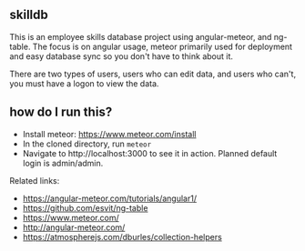 ## skilldb
This is an employee skills database project using angular-meteor, and ng-table. The focus is on angular usage, meteor primarily used for deployment and easy database sync so you don't have to think about it.

There are two types of users, users who can edit data, and users who can't, you must have a logon to view the data.

## how do I run this?
- Install meteor: https://www.meteor.com/install
- In the cloned directory, run `meteor`
- Navigate to http://localhost:3000 to see it in action. Planned default login is admin/admin.


Related links:
- https://angular-meteor.com/tutorials/angular1/
- https://github.com/esvit/ng-table
- https://www.meteor.com/
- http://angular-meteor.com/
- https://atmospherejs.com/dburles/collection-helpers
